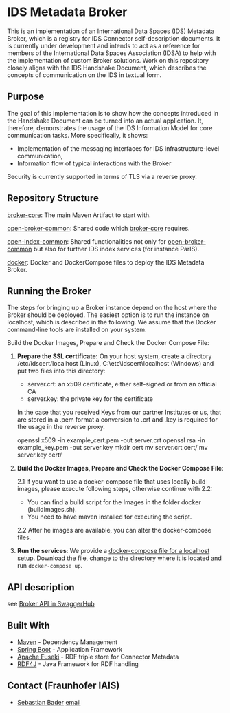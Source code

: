 # IDS Metadata Broker

This is an implementation of an International Data Spaces (IDS) Metadata Broker, which is a registry for IDS Connector self-description documents. It is currently under development and intends to act as a reference for members of the International Data Spaces Association (IDSA) to help with the implementation of custom Broker solutions. Work on this repository closely aligns with the IDS Handshake Document, which describes the concepts of communication on the IDS in textual form. 

## Purpose

The goal of this implementation is to show how the concepts introduced in the Handshake Document can be turned into an actual application. It, therefore, demonstrates the usage of the IDS Information Model for core communication tasks. More specifically, it shows:

* Implementation of the messaging interfaces for IDS infrastructure-level communication,
* Information flow of typical interactions with the Broker

Security is currently supported in terms of TLS via a reverse proxy.

## Repository Structure

[broker-core](./broker-core): The main Maven Artifact to start with.

[open-broker-common](./open-broker-common): Shared code which [broker-core](./broker-core) requires.

[open-index-common](./open-index-common): Shared functionalities not only for [open-broker-common](./open-broker-common) but also for further IDS index services (for instance ParIS).

[docker](./docker): Docker and DockerCompose files to deploy the IDS Metadata Broker. 


## Running the Broker

The steps for bringing up a Broker instance depend on the host where the Broker should be deployed. The easiest option is to run the instance on localhost, which is described in the following. We assume that the Docker command-line tools are installed on your system.

Build the Docker Images, Prepare and Check the Docker Compose File:

1. __Prepare the SSL certificate:__ On your host system, create a directory /etc/idscert/localhost (Linux), C:\etc\idscert\localhost (Windows) and put two files into this directory:
    * server.crt: an x509 certificate, either self-signed or from an official CA
    * server.key: the private key for the certificate

    In the case that you received Keys from our partner Institutes or us, that are stored in a .pem format a conversion to .crt and .key is required for the usage in the reverse proxy.

    openssl x509 -in example_cert.pem -out server.crt openssl rsa -in example_key.pem -out server.key mkdir cert mv server.crt cert/ mv server.key cert/
2. __Build the Docker Images, Prepare and Check the Docker Compose File__:
    
    2.1 If you want to use a docker-compose file that uses locally build images, please execute following steps, otherwise continue with 2.2: 
    - You can find a build script for the Images in the folder docker (buildImages.sh). 
    - You need to have maven installed for executing the script.
    
    2.2
    After he images are available, you can alter the docker-compose files. 


3. __Run the services__: We provide a [docker-compose file for a localhost setup](docker/composefiles/broker-localhost/docker-compose.yml). Download the file, change
    to the directory where it is located and run ```docker-compose up```.   

## API description

see [Broker API in SwaggerHub](https://app.swaggerhub.com/apis/idsa/IDS-Broker/)

## Built With

* [Maven](https://maven.apache.org/) - Dependency Management
* [Spring Boot](https://projects.spring.io/spring-boot/) - Application Framework
* [Apache Fuseki](https://jena.apache.org/documentation/fuseki2/) - RDF triple store for Connector Metadata
* [RDF4J](http://rdf4j.org/) - Java Framework for RDF handling


## Contact (Fraunhofer IAIS)

* [Sebastian Bader](https://gitlab.truzzt.com/sebbader/) [email](mailto:sebastian.bader@iais.fraunhofer.de)
